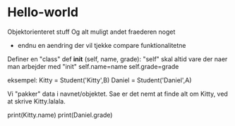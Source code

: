# Hello-world
Objektorienteret stuff
Og alt muligt andet fraederen noget
+ endnu en aendring der vil tjekke compare funktionalitetne

Definer en "class"
def __init__ (self, name, grade):
"self" skal altid vare der naer man arbejder med "init"
self.name=name
self.grade=grade

eksempel:
Kitty = Student('Kitty',B)
Daniel = Student('Daniel',A)

Vi "pakker" data i navnet/objektet. Sae er det nemt at finde alt om Kitty, ved at skrive Kitty.lalala.  

print(Kitty.name)
print(Daniel.grade)
